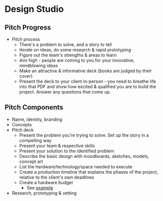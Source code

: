 # Design Studio

## Pitch Progress

- Pitch process
  - There's a problem to solve, and a story to tell
  - Iterate on ideas, do some research & rapid prototyping
  - Figure out the team's strengths & areas to learn
  - Aim high - people are coming to you for your innovative, mindblowing ideas
  - Make an attractive & informative deck (books are judged by their cover)
  - Present the deck to your client in-person - you need to breathe life into that PDF and show how excited & qualified you are to build the project. Answer any questions that come up.

## Pitch Components

- Name, identity, branding
- Concepts
- Pitch deck
  - Present the problem you're trying to solve. Set up the story in a compelling way
  - Present your team & respective skills
  - Present your solution to the identified problem
  - Describe the basic design with moodboards, sketches, models, concept art
  - List the hardware/technology/space needed to execute
  - Create a production timeline that explains the phases of the project, relative to the client's own deadlines
  - Create a hardware budget
    - See [example](../docs/example-hardware-budget.md)
- Research, prototyping & vetting